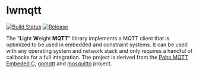 # lwmqtt

[![Build Status](https://travis-ci.org/256dpi/lwmqtt.svg?branch=master)](https://travis-ci.org/256dpi/lwmqtt)
[![Release](https://img.shields.io/github/release/256dpi/lwmqtt.svg)](https://github.com/256dpi/lwmqtt/releases)

The "**L**ight **W**eight **MQTT**" library implements a MQTT client that is optimized to be used in embedded and constraint systems. It can be used with any operating system and network stack and only requires a handful of callbacks for a full integration. The project is derived from the [Paho MQTT Embeded C](https://github.com/eclipse/paho.mqtt.embedded-c), [gomqtt](https://github.com/gomqtt) and [mosquitto](https://github.com/eclipse/mosquitto) project.
